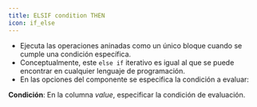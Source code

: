 ```yaml
---
title: ELSIF condition THEN
icon: if_else
---
```


* Ejecuta las operaciones aninadas como un único bloque cuando se cumple una condición específica.
* Conceptualmente, este `else if` iterativo es igual al que se puede encontrar en cualquier lenguaje de programación.
* En las opciones del componente se especifica la condición a evaluar:

**Condición**: En la columna *value*, especificar la condición de evaluación.

